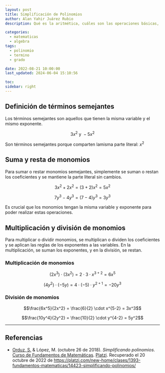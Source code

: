 ```yaml
---
layout: post
title: Simplificación de Polinomios
author: Alan Yahir Juárez Rubio
description: Qué es la aritmética, cuáles son las operaciones básicas, sus propiedas y símbolos

categories:
  - matematicas
  - algebra
tags:
  - polinomio
  - termino
  - grado

date: 2022-08-21 10:00:00
last_updated: 2024-06-04 15:10:56

toc:
sidebar: right
---
```


## Definición de términos semejantes

Los términos semejantes son aquellos que tienen la misma variable y el mismo exponente.

$$3x^2 \text{ y } -5x^2$$

Son términos semejantes porque comparten lamisma parte literal: $x^2$

## Suma y resta de monomios

Para sumar o restar monomios semejantes, simplemente se suman o restan los
coeficientes y se mantiene la parte literal sin cambios.

$$3x^2 + 2x^2 = (3 + 2)x^2 = 5x^2$$

$$7y^3 - 4y^3 = (7 - 4)y^3 = 3y^3$$

Es crucial que los monomios tengan la misma variable y exponente para poder
realizar estas operaciones.

## Multiplicación y división de monomios

Para multiplicar o dividir monomios, se multiplican o dividen los coeficientes
y se aplican las reglas de los exponentes a las variables. En la
multiplicación, se suman los exponentes, y en la división, se restan.

### Multiplicación de monomios

$$(2x^3) \cdot (3x^2) = 2 \cdot 3 \cdot x^{3+2} = 6x^5$$

$$(4y^2) \cdot (-5y) = 4 \cdot (-5) \cdot y^{2+1} = -20y^3$$

### División de monomios

$$\frac{6x^5}{2x^2} = \frac{6}{2} \cdot x^{5-2} = 3x^3$$

$$\frac{10y^4}{2y^2} = \frac{10}{2} \cdot y^{4-2} = 5y^2$$

<div style="page-break-after: always;"></div>

---

## Referencias

- [Orduz, S.](https://platzi.com/profesores/sergio-orduz-240/)
  & López, M.
  (octubre 26 de 2018).
  _Simplificando polinomios_.
  [Curso de Fundamentos de Matemáticas](https://platzi.com/cursos/fundamentos-matematicas/).
  [Platzi](https://platzi.com/).
  Recuperado el 20 octubre de 2022 de
  <https://platzi.com/new-home/clases/1393-fundamentos-matematicas/14423-simplificando-polinomios/>
